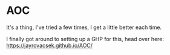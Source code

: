 # AOC
It's a thing, I've tried a few times, I get a little better each time.

I finally got around to setting up a GHP for this, head over here: https://jayrovacsek.github.io/AOC/